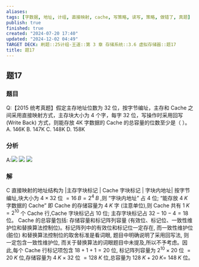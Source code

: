 ```yaml
---
aliases: 
tags: [字数据, 地址, 计组, 直接映射, cache, 写策略, 读写, 策略, 做错了, 真题]
publish: true
finished: true
created: "2024-07-20 17:40"
updated: "2024-12-02 04:49"
TARGET DECK: 刷题::25计组-王道::第 3 章 存储系统::3.6 虚拟存储器::题17
title: 题17
---
```

## 题17
### 题目
Q:【2015 统考真题】假定主存地址位数为 32 位，按字节编址，主存和 Cache 之间采用直接映射方式，主存块大小为 4 个字，每字 32 位，写操作时采用回写 (Write Back) 方式，则能存放 4K 字数据的 Cache 的总容量的位数至少是（ ）。
A. 146K
B. 147K
C. 148K
D. 158K
### 分析
A:![](https://img.hwenyi.tech/202408112019084.webp)
![](https://img.hwenyi.tech/202408112018281.webp)
![](https://img.hwenyi.tech/202408112017870.webp)
### 解
C
直接映射的地址结构为
|主存字块标记 | Cache 字块标记 | 字块内地址|
按字节编址,块大小为 $4 \times {32}$ 位 $= {16}\;B = {2}^{4}\;B$ ,则 “字块内地址” 占 4 位; “能存放 $4\;K$ 字数据的 Cache” 即 Cache 的存储容量为 $4\;K$ 字 (注意单位),则 Cache 共有 $1\;K = {2}^{10}$ 个 Cache 行,Cache 字块标记占 10 位; 主存字块标记占 ${32} - {10} - 4 = {18}$ 位。
Cache 的总容量包括: 存储容量和标记阵列容量 (有效位、标记位、一致性维护位和替换算法控制位)。标记阵列中的有效位和标记位一定存在, 而一致性维护位 (脏位) 和替换算法控制位的取舍标准是看词眼, 题目中明确说明了采用回写法, 则一定包含一致性维护位, 而关于替换算法的词眼题目中未提及,所以不予考虑。因此,每个 Cache 行标记项包含 ${18} + 1 + 1 = {20}$ 位, 标记阵列容量为 ${2}^{10} \times  {20}$ 位 $= {20}\;K$ 位,存储容量为 $4\;K \times  {32}$ 位 $= {128}\;K$ 位,总容量为 ${128}\;K + {20}\;K =$ ${148}\;K$ 位。
